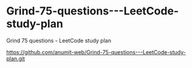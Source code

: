 # Grind-75-questions---LeetCode-study-plan
Grind 75 questions - LeetCode study plan


https://github.com/anumit-web/Grind-75-questions---LeetCode-study-plan.git
